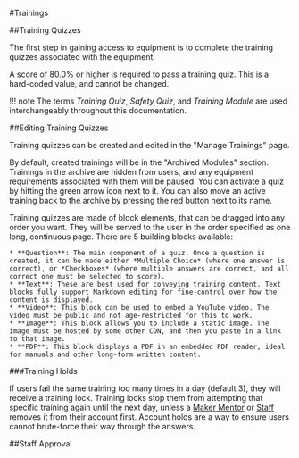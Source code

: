 #Trainings

##Training Quizzes

The first step in gaining access to equipment is to complete the training quizzes associated with the equipment.

A score of 80.0% or higher is required to pass a training quiz. This is a hard-coded value, and cannot be changed.

!!! note
    The terms *Training Quiz*, *Safety Quiz*, and *Training Module* are used interchangeably throughout this documentation.

##Editing Training Quizzes

Training quizzes can be created and edited in the "Manage Trainings" page.

By default, created trainings will be in the "Archived Modules" section. Trainings in the archive are hidden from users, and any equipment requirements associated with them will be paused. You can activate a quiz by hitting the green arrow icon next to it. You can also move an active training back to the archive by pressing the red button next to its name.

Training quizzes are made of block elements, that can be dragged into any order you want. They will be served to the user in the order specified as one long, continuous page. There are 5 building blocks available:

    * **Question**: The main component of a quiz. Once a question is created, it can be made either *Multiple Choice* (where one answer is correct), or *Checkboxes* (where multiple answers are correct, and all correct one must be selected to score). 
    * **Text**: These are best used for conveying training content. Text blocks fully support Markdown editing for fine-control over how the content is displayed.
    * **Video**: This block can be used to embed a YouTube video. The video must be public and not age-restricted for this to work. 
    * **Image**: This block allows you to include a static image. The image must be hosted by some other CDN, and then you paste in a link to that image.
    * **PDF**: This block displays a PDF in an embedded PDF reader, ideal for manuals and other long-form written content.


###Training Holds

If users fail the same training too many times in a day (default 3), they will receive a training lock. Training locks stop them from attempting that specific training again until the next day, unless a [Maker Mentor](./User%20Management.md#mentor-role) or [Staff](./User%20Management.md#staff-role) removes it from their account first. Account holds are a way to ensure users cannot brute-force their way through the answers.

##Staff Approval

